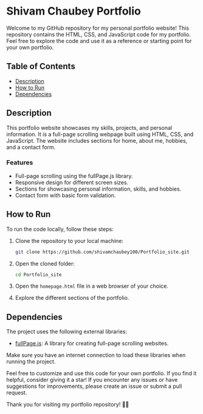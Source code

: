 # Shivam Chaubey Portfolio

Welcome to my GitHub repository for my personal portfolio website! This repository contains the HTML, CSS, and JavaScript code for my portfolio. Feel free to explore the code and use it as a reference or starting point for your own portfolio.

## Table of Contents

- [Description](#description)
- [How to Run](#how-to-run)
- [Dependencies](#dependencies)

## Description

This portfolio website showcases my skills, projects, and personal information. It is a full-page scrolling webpage built using HTML, CSS, and JavaScript. The website includes sections for home, about me, hobbies, and a contact form.

### Features
- Full-page scrolling using the fullPage.js library.
- Responsive design for different screen sizes.
- Sections for showcasing personal information, skills, and hobbies.
- Contact form with basic form validation.

## How to Run

To run the code locally, follow these steps:

1. Clone the repository to your local machine:

   ```bash
   git clone https://github.com/shivamchaubey100/Portfolio_site.git
   ```

2. Open the cloned folder:

   ```bash
   cd Portfolio_site
   ```

3. Open the `homepage.html` file in a web browser of your choice.

4. Explore the different sections of the portfolio.

## Dependencies

The project uses the following external libraries:

- [fullPage.js](https://alvarotrigo.com/fullPage/): A library for creating full-page scrolling websites.

Make sure you have an internet connection to load these libraries when running the project.



Feel free to customize and use this code for your own portfolio. If you find it helpful, consider giving it a star! If you encounter any issues or have suggestions for improvements, please create an issue or submit a pull request.

Thank you for visiting my portfolio repository! 🚀✨
